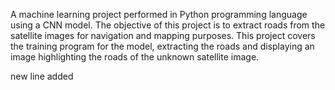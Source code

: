 A machine learning project performed in Python programming language using a CNN model. The objective of this project is to extract roads from the satellite images for navigation and mapping purposes. This project covers the training program for the model, extracting the roads and displaying an image highlighting the roads of the unknown satellite image.

new line added
